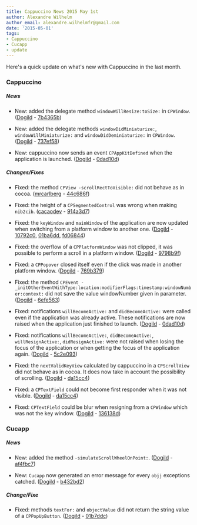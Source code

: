 ```yaml
---
title: Cappuccino News 2015 May 1st
author: Alexandre Wilhelm
author_email: alexandre.wilhelmfr@gmail.com
date: '2015-05-01'
tags:
- Cappuccino
- Cucapp
- update
---
```


Here's a quick update on what's new with Cappuccino in the last month.

### Cappuccino

##### News

- New: added the delegate method `windowWillResize:toSize:` in `CPWindow`. ([Dogild](https://github.com/Dogild) - [7b4365b](https://github.com/cappuccino/cappuccino/commit/7b4365bd8acb3bad6ca7dfc89ea34c3d3c287003))

- New: added the delegate methods `windowDidMiniaturize:`, `windowWillMiniaturize:` and `windowDidDeminiaturize:` in `CPWindow`. ([Dogild](https://github.com/Dogild) - [737ef58](https://github.com/cappuccino/cappuccino/commit/737ef583eeab267c065e9226e3122a50c5689727))

- New: cappuccino now sends an event `CPAppKitDefined` when the application is launched.  ([Dogild](https://github.com/Dogild) - [0dad10d](https://github.com/cappuccino/cappuccino/commit/0dad10d6ab9b0c4ee83b40b01c57f773432c7eb6))


##### Changes/Fixes

- Fixed: the method `CPView -scrollRectToVisible:` did not behave as in cocoa. ([mrcarlberg](https://github.com/mrcarlberg) - [44c686f](https://github.com/cappuccino/cappuccino/commit/44c686f49437985da404f886f2a54c78d576bb24))

- Fixed: the height of a `CPSegmentedControl` was wrong when making `nib2cib`. ([cacaodev](https://github.com/cacaodev) - [914a3d7](https://github.com/cappuccino/cappuccino/commit/914a3d71c228080a7307d3d8682bec4d888dc56a))

- Fixed: the `keyWindow` and `mainWindow` of the application are now updated when switching from a platform window to another one. ([Dogild](https://github.com/Dogild) - [10792c0](https://github.com/cappuccino/cappuccino/commit/10792c0bc6adbee9b91d65690be32294d652edb2), [01ba6dd](https://github.com/cappuccino/cappuccino/commit/01ba6ddecd9d33e5ad84c6ecc7be59cd7d56097f), [fd06844](https://github.com/cappuccino/cappuccino/commit/fd068443aaf120ae0be4b9489ba74b0e409e617a))

- Fixed: the overflow of a `CPPlatformWindow` was not clipped, it was possible to perform a scroll in a platform window. ([Dogild](https://github.com/Dogild) - [9798b9f](https://github.com/cappuccino/cappuccino/commit/9798b9fd5032ff4b537c11fb507bdce39ae88f45))

- Fixed: a `CPPopover` closed itself even if the click was made in another platform window. ([Dogild](https://github.com/Dogild) - [769b379](https://github.com/cappuccino/cappuccino/commit/769b379a8b4d251f82aaab46808914ffce970058))

- Fixed: the method `CPEvent -_initOtherEventWithType:location:modifierFlags:timestamp:windowNumber:context:` did not save the value windowNumber given in parameter. ([Dogild](https://github.com/Dogild) - [6efe563](https://github.com/cappuccino/cappuccino/commit/6efe563a69c4d6e63a8f041e6110fe00ed79f81f))

- Fixed: notifications `willBecomeActive:` and `didBecomeActive:` were called even if the application was already active. These notifications are now raised when the application just finished to launch. ([Dogild](https://github.com/Dogild) - [0dad10d](https://github.com/cappuccino/cappuccino/commit/0dad10d6ab9b0c4ee83b40b01c57f773432c7eb6))

- Fixed: notifications `willBecomeActive:`, `didBecomeActive:`, `willResignActive:`, `didResignActive:` were not raised when losing the focus of the application or when getting the focus of the application again. ([Dogild](https://github.com/Dogild) - [5c2e093](https://github.com/cappuccino/cappuccino/commit/5c2e0935c6f0b83a674c8548106152b6cf97a93a))

- Fixed: the `nextValidKeyView` calculated by cappuccino in a `CPScrollView` did not behave as in cocoa. It does now take in account the possibility of scrolling. ([Dogild](https://github.com/Dogild) - [da15cc4](https://github.com/cappuccino/cappuccino/commit/da15cc4de789341823e45dcd324086d16553afaf))

- Fixed: a `CPTextField` could not become first responder when it was not visible. ([Dogild](https://github.com/Dogild) - [da15cc4](https://github.com/cappuccino/cappuccino/commit/da15cc4de789341823e45dcd324086d16553afaf))

- Fixed: `CPTextField` could be blur when resigning from a `CPWindow` which was not the key window. ([Dogild](https://github.com/Dogild) - [136138d](https://github.com/cappuccino/cappuccino/commit/136138daabef85b2fc71655df75f3087999e8a30))

### Cucapp

##### News

- New: added the method `-simulateScrollWheelOnPoint:`. ([Dogild](https://github.com/Dogild) - [af4fbc7](https://github.com/cappuccino/cucapp/commit/af4fbc758fee781cbc76b75ed25afb3f53d796db))

- New: `Cucapp` now generated an error message for every `objj` exceptions catched. ([Dogild](https://github.com/Dogild) - [b432bd2](https://github.com/cappuccino/cucapp/commit/b432bd200b4d5f35734dc91b68f20d379acf3f8a))

##### Change/Fixe

- Fixed: methods `textFor:` and `objectValue` did not return the string value of a `CPPopUpButton`. ([Dogild](https://github.com/Dogild) - [01b7ddc](https://github.com/cappuccino/cucapp/commit/01b7ddcc2d6059ad9cdde1eee80c9d54dc341e3e))
